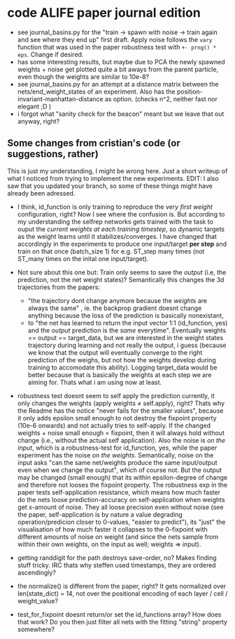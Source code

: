 # code ALIFE paper journal edition

- see journal_basins.py for the "train -> spawn with noise -> train again and see where they end up" first draft. Apply noise follows the `vary` function that was used in the paper robustness test with `+- prng() * eps`. Change if desired.
- has some interesting results, but maybe due to PCA the newly spawned weights + noise get plotted quite a bit aways from the parent particle, even though the weights are similar to 10e-8?
- see journal_basins.py for an attempt at a distance matrix between the nets/end_weight_states of an experiment. Also has the position-invariant-manhattan-distance as option. (checks n^2, neither fast nor elegant ;D )
- i forgot what "sanity check for the beacon" meant but we leave that out anyway, right?


## Some changes from cristian's code (or suggestions, rather)

This is just my understanding, I might be wrong here. Just a short writeup of what I noticed from trying to implement the new experiments. 
EDIT: I also saw that you updated your branch, so some of these things might have already been adressed.  

- I think, id_function is only training to reproduce the *very first weight* configuration, right? Now I see where the confusion is. But according to my understanding the selfrep networks gets trained with the task to ouput the *current weights at each training timestep*, so dynamic targets as the weight learns until it stabilizes/converges. I have changed that accordingly in the experiments to produce one input/target **per step** and train on that once (batch_size 1) for e.g. ST_step many times (not ST_many times on the inital one input/target).

- Not sure about this one but: Train only seems to save the *output* (i.e, the prediction, not the net weight states)? Semantically this changes the 3d trajectories from the papers:
    - "the trajectory dont change anymore because the *weights* are always the same" , ie. the backprop gradient doesnt change anything because the loss of the prediction is basically nonexistant,
    - to "the net has learned to return the input vector 1:1 (id_function, yes) and the *output* prediction is the *same* everytime". Eventually weights == output == target_data, but we are interested in the weight states trajectory during learning and not really the output, i guess (because we know that the output will eventually converge to the right prediction of the weighs, but not how the weights develop during training to accomodate this ability). Logging target_data would be better because that is basically the weights at each step we are aiming for. Thats what i am using now at least.

- robustness test doesnt seem to self apply the prediction currently, it only changes the weights (apply weights ≠ self.apply), right? Thats why the Readme has the notice "never fails for the smaller values", because it only adds epsilon small enough to not destroy the fixpoint property (10e-6 onwards) and not actually tries to self-apply. If the changed weights + noise small enough = fixpoint, then it will always hold without change (i.e., without the actual self application). Also the noise is *on the input*, which is a robustness-test for id_function, yes, while the paper experiment has the noise *on the weights*. Semantically, noise on the input asks "can the same net/weights produce the same input/output even when we change the output", which of course not. But the output may be changed (small enough) that its within epsilon-degree of change and therefore not looses the fixpoint property. 
The robustness exp in the paper tests self-application resistance, which means how much faster do the nets loose prediction-accuracy on self-application when weights get x-amount of noise. They all loose precision even without noise (see the paper, self-application is by nature a value degrading operation/predicion closer to 0-values, "easier to predict"), its "just" the visualisation of how much faster it collapses to the 0-fixpoint with different amounts of noise on weight (and since the nets sample from within their own weights, on the input as well; weights => input).

- getting randdigit for the path destroys save-order, no? Makes finding stuff tricky. IRC thats why steffen used timestamps, they are ordered ascendingly?

- the normalize() is different from the paper, right? It gets normalized over len(state_dict) = 14, not over the positional encoding of each layer / cell / weight_value?

- test_for_fixpoint doesnt return/or set the id_functions array? How does that work? Do you then just filter all nets with the fitting "string" property somewhere?
